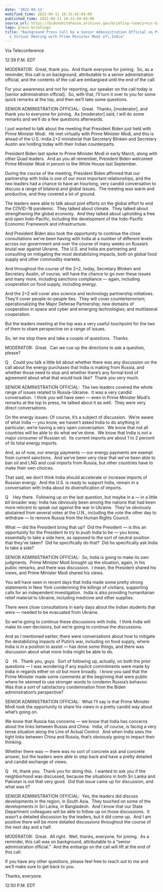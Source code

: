 ```yaml
---
date: '2022-04-11'
modified_time: 2022-04-11 16:31:45-04:00
published_time: 2022-04-11 16:31:44-04:00
source_url: https://bidenwhitehouse.archives.gov/briefing-room/press-briefings/2022/04/11/background-press-call-by-a-senior-administration-official-on-president-bidens-virtual-meeting-with-prime-minister-modi-of-india/
tags: press-briefings
title: "Background Press Call by a Senior Administration Official on President\_Biden\u2019\
  s Virtual Meeting with Prime Minister Modi of\_India"
---
```

 
Via Teleconference

12:39 P.M. EDT

MODERATOR:  Great, thank you.  And thank everyone for joining.  So, as a
reminder, this call is on background, attributable to a senior
administration official, and the contents of the call are embargoed
until the end of the call.

For your awareness and not for reporting, our speaker on the call today
is \[senior administration official\].  So, with that, I’ll turn it over
to you for some quick remarks at the top, and then we’ll take some
questions.

SENIOR ADMINISTRATION OFFICIAL:  Great.  Thanks, \[moderator\], and
thank you to everyone for joining.  As \[moderator\] said, I will do
some remarks and we’ll do a few questions afterwards.

I just wanted to talk about the meeting that President Biden just held
with Prime Minister Modi.  He met virtually with Prime Minister Modi,
and this is ahead of the U.S.-India 2+2 ministerial that Secretary
Blinken and Secretary Austin are holding today with their Indian
counterparts. 

President Biden last spoke to Prime Minister Modi in early March, along
with other Quad leaders.  And as you all remember, President Biden
welcomed Prime Minister Modi in person to the White House last
September. 

During the course of the meeting, President Biden affirmed that our
partnership with India is one of our most important relationships, and
the two leaders had a chance to have an hourlong, very candid
conversation to discuss a range of bilateral and global issues.  The
meeting was warm and productive, and they covered a lot of ground. 

The leaders were able to talk about joint efforts on the global effort
to end the COVID-19 pandemic.  They talked about climate.  They talked
about strengthening the global economy.  And they talked about upholding
a free and open Indo-Pacific, including the development of the
Indo-Pacific Economic Framework and infrastructure. 

And President Biden also took the opportunity to continue the close
consultations we’ve been having with India at a number of different
levels across our government and over the course of many weeks on
Russia’s brutal war against Ukraine.  The U.S. and India are partnering
and consulting on mitigating the most destabilizing impacts, both on
global food supply and other commodity markets. 

And throughout the course of the 2+2, today, Secretary Blinken and
Secretary Austin, of course, will have the chance to go over these
issues and many more, including sanctions compliance — again, including
cooperation on food supply, including energy. 

And the 2+2 will cover also science and technology partnership
initiatives.  They’ll cover people-to-people ties.  They will cover
counterterrorism; operationalizing the Major Defense Partnership; new
domains of cooperation in space and cyber and emerging technologies; and
multilateral cooperation.

But the leaders meeting at the top was a very useful touchpoint for the
two of them to share perspective on a range of issues.

So, let me stop there and take a couple of questions.  Thanks.

MODERATOR:  Great.  Can we cue up the directions to ask a question,
please?

Q    Could you talk a little bit about whether there was any discussion
on the call about the energy purchases that India is making from Russia,
and whether those need to stop and whether there’s any formal kind of
agreement about what that would look like?  Thank you very much.

SENIOR ADMINISTRATION OFFICIAL:  The two leaders covered the whole range
of issues related to Russia-Ukraine.  It was a very candid
conversation.  I think you will have seen — even in Prime Minister
Modi’s remarks at the top to press, he talked about it as well.  They
were very direct conversations.

On the energy issues: Of course, it’s a subject of discussion.  We’re
aware of what India — you know, we haven’t asked India to do anything in
particular; we’re having a very open conversation.  We know that not all
countries will be able to do what we’ve done.  We know that India is not
a major consumer of Russian oil.  Its current imports are about 1 to 2
percent of its total energy imports. 

And, as of now, our energy payments — our energy payments are exempt
from current sanctions.  And we’ve been very clear that we’ve been able
to ban oil and LNG and coal imports from Russia, but other countries
have to make their own choices.

That said, we don’t think India should accelerate or increase imports of
Russian energy.  And the U.S. is ready to support India, remain in a
conversation with India about its diversification of imports.

Q    Hey there.  Following up on the last question, but maybe in a — in
a little bit broader way: India has obviously been among the nations
that had been more reticent to speak out against the war in Ukraine. 
They’ve obviously abstained from several votes at the U.N., including
the vote the other day to withdraw — to remove Russia from the Human
Rights Council. 

What — did the President bring that up?  Did the President — is this an
opportunity for the President to try to push India to be — you know,
essentially to take a side here, as opposed to the sort of neutral
position that they’ve taken?  Did he specifically do that?  Did he
specifically ask India to take a side?

SENIOR ADMINISTRATION OFFICIAL:  So, India is going to make its own
judgments.  Prime Minister Modi brought up the situation, again, in his
public remarks, and there was discussion.  I mean, the President shared
his views, and Prime Minister Modi shared his views. 

You will have seen in recent days that India made some pretty strong
statements in New York condemning the killings of civilians, supporting
calls for an independent investigation.  India is also providing
humanitarian relief material to Ukraine, including medicine and other
supplies. 

There were close consultations in early days about the Indian students
that were — needed to be evacuated from Ukraine. 

So we’re going to continue these discussions with India.  I think India
will make its own decisions, but we’re going to continue the
discussions.

And as I mentioned earlier, there were conversations about how to
mitigate the destabilizing impacts of Putin’s war, including on food
supply, where India is in a position to assist — has done some things,
and there was discussion about what more India might be able to do.

Q    Hi.  Thank you, guys.  Sort of following up, actually, on both the
prior questions — I was wondering if any explicit commitments were made
by India in regards either on oil but more broadly.  I know you said
that the Prime Minister made some comments at the beginning that were
public where he seemed to use stronger words to condemn Russia’s
behavior.  Was that a sort of satisfactory condemnation from the Biden
administration’s perspective?

SENIOR ADMINISTRATION OFFICIAL:  What I’ll say is that Prime Minister
Modi took the opportunity to share his views in a pretty candid way
about what’s going on.   
  
We know that Russia has concerns — we know that India has concerns about
the links between Russia and China.  India, of course, is facing a very
tense situation along the Line of Actual Control.  And when India sees
the tight links between China and Russia, that’s obviously going to
impact their thinking.  
  
Whether there was — there was no sort of concrete ask and concrete
answer, but the leaders were able to step back and have a pretty
detailed and candid exchange of views.

Q    Hi, thank you.  Thank you for doing this.  I wanted to ask you if
the neighborhood was discussed, because the situations in both Sri Lanka
and Pakistan is not that very good.  Did that issue came up for
discussion, and what was it?  
  
SENIOR ADMINISTRATION OFFICIAL:  Yes, the leaders did discuss
developments in the region, in South Asia.  They touched on some of the
developments in Sri Lanka, in Bangladesh.  And I know that our State
Department colleagues will be able to follow up on those discussions. 
It wasn’t a detailed discussion by the leaders, but it did come up.  And
I am positive there will be more detailed discussions throughout the
course of the next day and a half.

MODERATOR:  Great.  All right.  Well, thanks, everyone, for joining.  As
a reminder, this call was on background, attributable to a “senior
administration official.”  And the embargo on the call will lift at the
end of this call.   
  
If you have any other questions, please feel free to reach out to me and
we’ll make sure to get back to you.   
  
Thanks, everyone.

12:50 P.M. EDT
